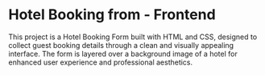# Hotel Booking from - Frontend

This project is a Hotel Booking Form built with HTML and CSS, designed to collect guest booking details through a clean and visually appealing interface. The form is layered over a background image of a hotel for enhanced user experience and professional aesthetics.
